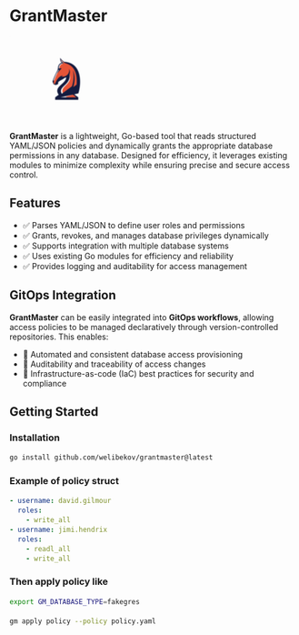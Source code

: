 # GrantMaster

![GrantMaster Logo](assets/logo.png)

**GrantMaster** is a lightweight, Go-based tool that reads structured YAML/JSON policies and dynamically grants the appropriate database permissions in any database. Designed for efficiency, it leverages existing modules to minimize complexity while ensuring precise and secure access control.

## Features

- ✅ Parses YAML/JSON to define user roles and permissions  
- ✅ Grants, revokes, and manages database privileges dynamically  
- ✅ Supports integration with multiple database systems  
- ✅ Uses existing Go modules for efficiency and reliability  
- ✅ Provides logging and auditability for access management  

## GitOps Integration

**GrantMaster** can be easily integrated into **GitOps workflows**, allowing access policies to be managed declaratively through version-controlled repositories. This enables:  

- 🔹 Automated and consistent database access provisioning  
- 🔹 Auditability and traceability of access changes  
- 🔹 Infrastructure-as-code (IaC) best practices for security and compliance  

## Getting Started

### Installation

```sh
go install github.com/welibekov/grantmaster@latest
```

### Example of policy struct

```yaml
- username: david.gilmour
  roles:
    - write_all
- username: jimi.hendrix
  roles:
    - readl_all
    - write_all
```

### Then apply policy like
```sh
export GM_DATABASE_TYPE=fakegres

gm apply policy --policy policy.yaml
```

